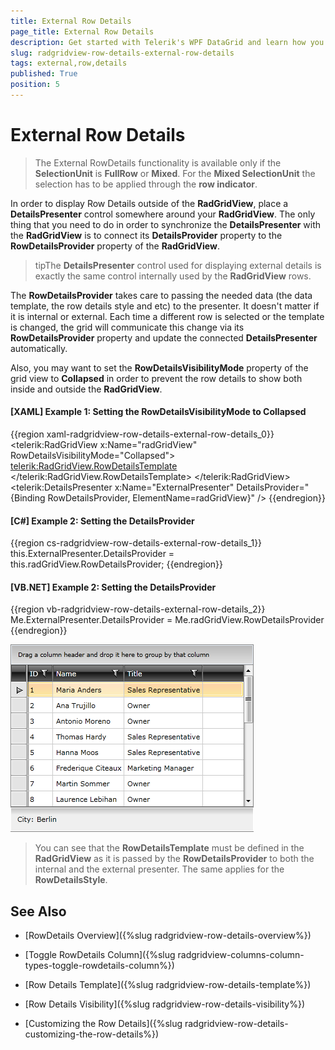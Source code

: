 ```yaml
---
title: External Row Details
page_title: External Row Details
description: Get started with Telerik's WPF DataGrid and learn how you can display Row Details outside the control.
slug: radgridview-row-details-external-row-details
tags: external,row,details
published: True
position: 5
---
```


# External Row Details

> The External RowDetails functionality is available only if the __SelectionUnit__ is __FullRow__ or __Mixed__. For the __Mixed SelectionUnit__ the selection has to be applied through the __row indicator__.

In order to display Row Details outside of the __RadGridView__, place a __DetailsPresenter__ control somewhere around your __RadGridView__. The only thing that you need to do in order to synchronize the __DetailsPresenter__ with the __RadGridView__ is to connect its __DetailsProvider__ property to the __RowDetailsProvider__ property of the __RadGridView__. 

>tipThe __DetailsPresenter__ control used for displaying external details is exactly the same control internally used by the __RadGridView__ rows. 

The __RowDetailsProvider__ takes care to passing the needed data (the data template, the row details style and etc) to the presenter. It doesn't matter if it is internal or external. Each time a different row is selected or the template is changed, the grid will communicate this change via its __RowDetailsProvider__ property and update the connected __DetailsPresenter__ automatically. 

Also, you may want to set the __RowDetailsVisibilityMode__ property of the grid view to __Collapsed__ in order to prevent the row details to show both inside and outside the __RadGridView__.

#### __[XAML] Example 1: Setting the RowDetailsVisibilityMode to Collapsed__

{{region xaml-radgridview-row-details-external-row-details_0}}
	<telerik:RadGridView x:Name="radGridView"
	                 RowDetailsVisibilityMode="Collapsed">
	    <telerik:RadGridView.RowDetailsTemplate>
	        <DataTemplate x:Name="RowDetailsProvider">
	            <StackPanel Orientation="Horizontal"
	                Margin="10,10,10,10">
	                <TextBlock Text="City: " />
	                <TextBlock Text="{Binding City}" />
	            </StackPanel>
	        </DataTemplate>
	    </telerik:RadGridView.RowDetailsTemplate>
	    <!--...-->
	</telerik:RadGridView>
	<telerik:DetailsPresenter x:Name="ExternalPresenter"
	                                  DetailsProvider="{Binding RowDetailsProvider, ElementName=radGridView}" />
{{endregion}}



#### __[C#] Example 2: Setting the DetailsProvider__

{{region cs-radgridview-row-details-external-row-details_1}}
	this.ExternalPresenter.DetailsProvider = this.radGridView.RowDetailsProvider;
{{endregion}}

#### __[VB.NET] Example 2: Setting the DetailsProvider__

{{region vb-radgridview-row-details-external-row-details_2}}
	Me.ExternalPresenter.DetailsProvider = Me.radGridView.RowDetailsProvider
{{endregion}}

![Setting the DetailsProvider](images/RadGridView_RowDetails_5.png)

>You can see that the __RowDetailsTemplate__ must be defined in the __RadGridView__ as it is passed by the __RowDetailsProvider__ to both the internal and the external presenter. The same applies for the __RowDetailsStyle__.

## See Also

 * [RowDetails Overview]({%slug radgridview-row-details-overview%})

 * [Toggle RowDetails Column]({%slug radgridview-columns-column-types-toggle-rowdetails-column%})

 * [Row Details Template]({%slug radgridview-row-details-template%})

 * [Row Details Visibility]({%slug radgridview-row-details-visibility%})

 * [Customizing the Row Details]({%slug radgridview-row-details-customizing-the-row-details%})
